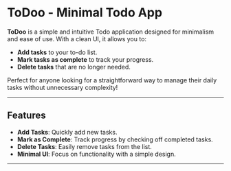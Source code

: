 # ToDoo - Minimal Todo App 

**ToDoo** is a simple and intuitive Todo application designed for minimalism and ease of use. With a clean UI, it allows you to:

- **Add tasks** to your to-do list.
- **Mark tasks as complete** to track your progress.
- **Delete tasks** that are no longer needed.

Perfect for anyone looking for a straightforward way to manage their daily tasks without unnecessary complexity!

---

## Features

- **Add Tasks**: Quickly add new tasks.
- **Mark as Complete**: Track progress by checking off completed tasks.
- **Delete Tasks**: Easily remove tasks from the list.
- **Minimal UI**: Focus on functionality with a simple design.

---
